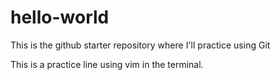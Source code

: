 # hello-world
This is the github starter repository where I'll practice using Git

This is a practice line using vim in the terminal.
